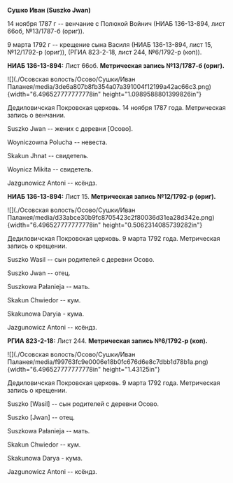 **Сушко Иван (Suszko Jwan)**

14 ноября 1787 г -- венчание с Полюхой Войнич (НИАБ 136-13-894, лист
66об, №13/1787-б (ориг)).

9 марта 1792 г -- крещение сына Василя (НИАБ 136-13-894, лист 15,
№12/1792-р (ориг)), (РГИА 823-2-18, лист 244, №6/1792-р (коп)).

**НИАБ 136-13-894:** Лист 66об. **Метрическая запись №13/1787-б
(ориг).**

![](./Осовская волость/Осово/Сушки/Иван Паланея/media/3de6a807b8fb354a07a391004f12199a42ac66c3.png){width="6.496527777777778in"
height="1.0989588801399826in"}

Дедиловичская Покровская церковь. 14 ноября 1787 года. Метрическая
запись о венчании.

Suszko Jwan -- жених с деревни \[Осово\].

Woyniczowna Polucha -- невеста.

Skakun Jhnat -- свидетель.

Woynicz Mikita -- свидетель.

Jazgunowicz Antoni -- ксёндз.

**НИАБ 136-13-894:** Лист 15. **Метрическая запись №12/1792-р (ориг).**

![](./Осовская волость/Осово/Сушки/Иван Паланея/media/d33abce30b9fc8705423c2f80036d31ea28d342e.png){width="6.496527777777778in"
height="0.5062314085739282in"}

Дедиловичская Покровская церковь. 9 марта 1792 года. Метрическая запись
о крещении.

Suszko Wasil -- сын родителей с деревни Осовo.

Suszko Jwan -- отец.

Suszkowa Pałanieja -- мать.

Skakun Chwiedor -- кум.

Skakunowa Daryia - кума.

Jazgunowicz Antoni -- ксёндз.

**РГИА 823-2-18:** Лист 244. **Метрическая запись №6/1792-р (коп).**

![](./Осовская волость/Осово/Сушки/Иван Паланея/media/f99763fc9e0006e18b0fc676d6e8c7dbb1d78b1a.png){width="6.496527777777778in"
height="1.43125in"}

Дедиловичская Покровская церковь. 9 марта 1792 года. Метрическая запись
о крещении.

Suszko \[Wasil\] -- сын родителей с деревни Осово.

Suszko \[Jwan\] -- отец.

Suszkowa Pałanieja -- мать.

Skakun Chwiedor -- кум.

Skakunowa Darya - кума.

Jazgunowicz Antoni -- ксёндз.
